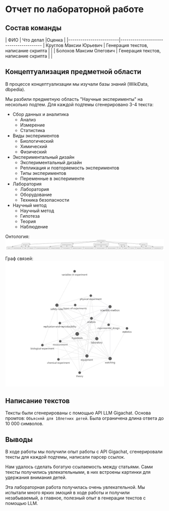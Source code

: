 # Отчет по лабораторной работе

## Состав команды

| ФИО                     | Что делал                        |Оценка |
|-------------------------|---------------------------------------
| Круглов Максии Юрьевич  | Генерация текстов, написание скрипта |  |
| Болохов Максим Олегович | Генерация текстов, написание скрипта |  |


## Концептуализация предметной области

В процессе концептуализации мы изучали базы знаний (WikiData, dbpedia).

Мы разбили предметную область "Научные эксперименты" на несколько подтем. Для каждой подтемы сгенерировано 3-4 текста:

* Сбор данных и аналитика
    + Анализ
    + Измерение
    + Статистика
* Виды экспериментов
    + Биологический
    + Химический
    + Физический
* Экспериментальный дизайн
    + Экспериментальный дизайн
    + Репликация и повторяемость экспериментов
    + Типы экспериментов
    + Переменные в эксперименте
* Лаборатория
    + Лаборатория
    + Оборудование
    + Техника безопасности
* Научный метод
    + Научный метод
    + Гипотеза
    + Теория
    + Наблюдение

Онтология:
![Онтология](ontology.png)

Граф связей:
![Граф связей](link_graph.png)

## Написание текстов

Тексты были сгенерированы с помощью API LLM Gigachat. Основа промтов: ```Объясняй для 10летних детей```. Была ограничена длина ответа до 10 000 символов.

## Выводы

В ходе работы мы получили опыт работы с API Gigachat, сгенерировали тексты для каждой подтемы, написали парсер ссылок. 

Нам удалось сделать богатую ссылаемость между статьями. Сами тексты получились увлекательными, в них встроены картинки для удержания внимания детей.

Эта лабораторная работа получилась очень увлекательной. Мы испытали много ярких эмоций в ходе работы и получили незабываемый, а главное, полезный опыт в генерации текстов с помощью LLM.
